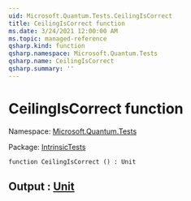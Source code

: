 ```yaml
---
uid: Microsoft.Quantum.Tests.CeilingIsCorrect
title: CeilingIsCorrect function
ms.date: 3/24/2021 12:00:00 AM
ms.topic: managed-reference
qsharp.kind: function
qsharp.namespace: Microsoft.Quantum.Tests
qsharp.name: CeilingIsCorrect
qsharp.summary: ''
---
```


# CeilingIsCorrect function

Namespace: [Microsoft.Quantum.Tests](xref:Microsoft.Quantum.Tests)

Package: [IntrinsicTests](https://nuget.org/packages/IntrinsicTests)




```qsharp
function CeilingIsCorrect () : Unit
```


## Output : [Unit](xref:microsoft.quantum.lang-ref.unit)


